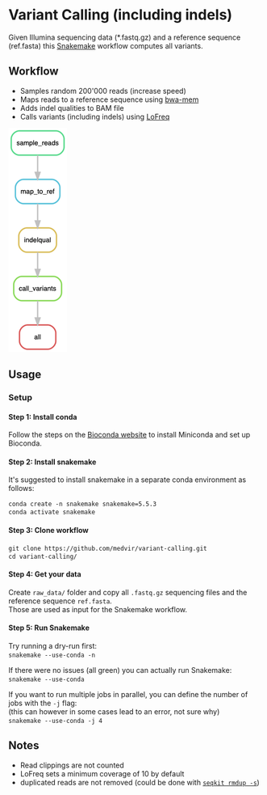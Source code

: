 # Variant Calling (including indels)
Given Illumina sequencing data (\*.fastq.gz) and a reference sequence (ref.fasta) this [Snakemake](https://snakemake.readthedocs.io/en/stable/index.html) workflow computes all variants.

## Workflow
- Samples random 200'000 reads (increase speed)
- Maps reads to a reference sequence using [bwa-mem](http://bio-bwa.sourceforge.net/)
- Adds indel qualities to BAM file
- Calls variants (including indels) using [LoFreq](https://csb5.github.io/lofreq/)

![rulegraph](rulegraph.png)

## Usage
### Setup
#### Step 1: Install conda
Follow the steps on the [Bioconda website](https://bioconda.github.io/user/install.html#) to install Miniconda and set up Bioconda.

#### Step 2: Install snakemake
It's suggested to install snakemake in a separate conda environment as follows:
```
conda create -n snakemake snakemake=5.5.3
conda activate snakemake
```

#### Step 3: Clone workflow
```
git clone https://github.com/medvir/variant-calling.git
cd variant-calling/
```

#### Step 4: Get your data
Create `raw_data/` folder and copy all `.fastq.gz` sequencing files and the reference sequence `ref.fasta`.  
Those are used as input for the Snakemake workflow.

#### Step 5: Run Snakemake
Try running a dry-run first:  
`snakemake --use-conda -n`  

If there were no issues (all green) you can actually run Snakemake:  
`snakemake --use-conda`  

If you want to run multiple jobs in parallel, you can define the number of jobs with the `-j` flag:  
(this can however in some cases lead to an error, not sure why)  
`snakemake --use-conda -j 4`  

## Notes
- Read clippings are not counted  
- LoFreq sets a minimum coverage of 10 by default  
- duplicated reads are not removed (could be done with [`seqkit rmdup -s`](https://bioinf.shenwei.me/seqkit/usage/#rmdup))
